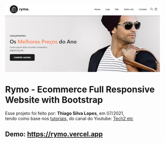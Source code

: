 <!---->
<div align="center">
<img src="./ReadMeFiles/app.jpg" align="center">
</div>

# Rymo - Ecommerce Full Responsive Website with Bootstrap

<p>Esse projeto foi feito por: <strong>Thiago Silva Lopes</strong>, em 07/2021,</br>
tendo como base nos <a href="https://www.youtube.com/playlist?list=PL9bD98LkBR7O4_SVeN8IXLQRjrGontmbT" target="_blank">tutoriais,</a>
do canal do Youtube: <a href="https://www.youtube.com/c/Tech2etc" target="_blank">
Tech2 etc</a></p>

## Demo: https://rymo.vercel.app
